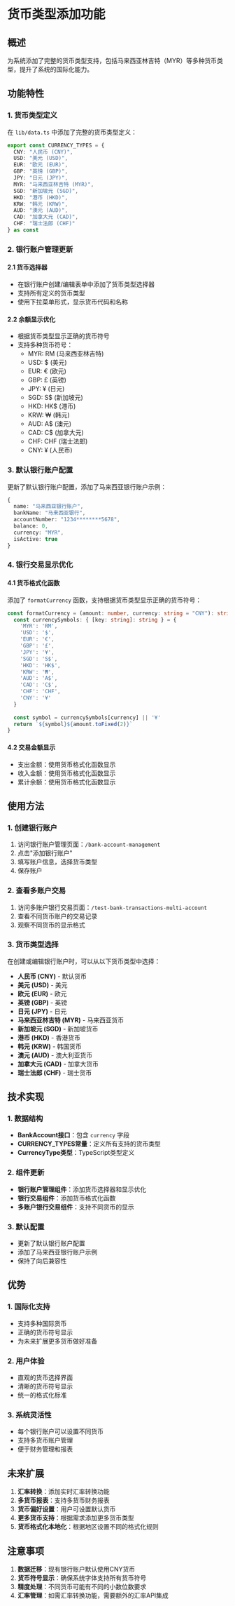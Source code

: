 # 货币类型添加功能

## 概述

为系统添加了完整的货币类型支持，包括马来西亚林吉特（MYR）等多种货币类型，提升了系统的国际化能力。

## 功能特性

### 1. 货币类型定义

在 `lib/data.ts` 中添加了完整的货币类型定义：

```typescript
export const CURRENCY_TYPES = {
  CNY: "人民币 (CNY)",
  USD: "美元 (USD)",
  EUR: "欧元 (EUR)",
  GBP: "英镑 (GBP)",
  JPY: "日元 (JPY)",
  MYR: "马来西亚林吉特 (MYR)",
  SGD: "新加坡元 (SGD)",
  HKD: "港币 (HKD)",
  KRW: "韩元 (KRW)",
  AUD: "澳元 (AUD)",
  CAD: "加拿大元 (CAD)",
  CHF: "瑞士法郎 (CHF)"
} as const
```

### 2. 银行账户管理更新

#### 2.1 货币选择器
- 在银行账户创建/编辑表单中添加了货币类型选择器
- 支持所有定义的货币类型
- 使用下拉菜单形式，显示货币代码和名称

#### 2.2 余额显示优化
- 根据货币类型显示正确的货币符号
- 支持多种货币符号：
  - MYR: RM (马来西亚林吉特)
  - USD: $ (美元)
  - EUR: € (欧元)
  - GBP: £ (英镑)
  - JPY: ¥ (日元)
  - SGD: S$ (新加坡元)
  - HKD: HK$ (港币)
  - KRW: ₩ (韩元)
  - AUD: A$ (澳元)
  - CAD: C$ (加拿大元)
  - CHF: CHF (瑞士法郎)
  - CNY: ¥ (人民币)

### 3. 默认银行账户配置

更新了默认银行账户配置，添加了马来西亚银行账户示例：

```typescript
{
  name: "马来西亚银行账户",
  bankName: "马来西亚银行",
  accountNumber: "1234********5678",
  balance: 0,
  currency: "MYR",
  isActive: true
}
```

### 4. 银行交易显示优化

#### 4.1 货币格式化函数
添加了 `formatCurrency` 函数，支持根据货币类型显示正确的货币符号：

```typescript
const formatCurrency = (amount: number, currency: string = "CNY"): string => {
  const currencySymbols: { [key: string]: string } = {
    'MYR': 'RM',
    'USD': '$',
    'EUR': '€',
    'GBP': '£',
    'JPY': '¥',
    'SGD': 'S$',
    'HKD': 'HK$',
    'KRW': '₩',
    'AUD': 'A$',
    'CAD': 'C$',
    'CHF': 'CHF',
    'CNY': '¥'
  }
  
  const symbol = currencySymbols[currency] || '¥'
  return `${symbol}${amount.toFixed(2)}`
}
```

#### 4.2 交易金额显示
- 支出金额：使用货币格式化函数显示
- 收入金额：使用货币格式化函数显示
- 累计余额：使用货币格式化函数显示

## 使用方法

### 1. 创建银行账户

1. 访问银行账户管理页面：`/bank-account-management`
2. 点击"添加银行账户"
3. 填写账户信息，选择货币类型
4. 保存账户

### 2. 查看多账户交易

1. 访问多账户银行交易页面：`/test-bank-transactions-multi-account`
2. 查看不同货币账户的交易记录
3. 观察不同货币的显示格式

### 3. 货币类型选择

在创建或编辑银行账户时，可以从以下货币类型中选择：

- **人民币 (CNY)** - 默认货币
- **美元 (USD)** - 美元
- **欧元 (EUR)** - 欧元
- **英镑 (GBP)** - 英镑
- **日元 (JPY)** - 日元
- **马来西亚林吉特 (MYR)** - 马来西亚货币
- **新加坡元 (SGD)** - 新加坡货币
- **港币 (HKD)** - 香港货币
- **韩元 (KRW)** - 韩国货币
- **澳元 (AUD)** - 澳大利亚货币
- **加拿大元 (CAD)** - 加拿大货币
- **瑞士法郎 (CHF)** - 瑞士货币

## 技术实现

### 1. 数据结构

- **BankAccount接口**：包含 `currency` 字段
- **CURRENCY_TYPES常量**：定义所有支持的货币类型
- **CurrencyType类型**：TypeScript类型定义

### 2. 组件更新

- **银行账户管理组件**：添加货币选择器和显示优化
- **银行交易组件**：添加货币格式化函数
- **多账户银行交易组件**：支持不同货币的显示

### 3. 默认配置

- 更新了默认银行账户配置
- 添加了马来西亚银行账户示例
- 保持了向后兼容性

## 优势

### 1. 国际化支持
- 支持多种国际货币
- 正确的货币符号显示
- 为未来扩展更多货币做好准备

### 2. 用户体验
- 直观的货币选择界面
- 清晰的货币符号显示
- 统一的格式化标准

### 3. 系统灵活性
- 每个银行账户可以设置不同货币
- 支持多货币账户管理
- 便于财务管理和报表

## 未来扩展

1. **汇率转换**：添加实时汇率转换功能
2. **多货币报表**：支持多货币财务报表
3. **货币偏好设置**：用户可设置默认货币
4. **更多货币支持**：根据需求添加更多货币类型
5. **货币格式化本地化**：根据地区设置不同的格式化规则

## 注意事项

1. **数据迁移**：现有银行账户默认使用CNY货币
2. **货币符号显示**：确保系统字体支持所有货币符号
3. **精度处理**：不同货币可能有不同的小数位数要求
4. **汇率管理**：如需汇率转换功能，需要额外的汇率API集成 
